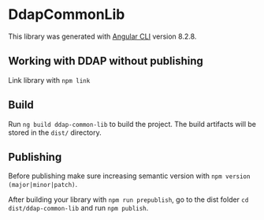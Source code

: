 # DdapCommonLib

This library was generated with [Angular CLI](https://github.com/angular/angular-cli) version 8.2.8.

## Working with DDAP without publishing

Link library with `npm link`

## Build

Run `ng build ddap-common-lib` to build the project. The build artifacts will be stored in the `dist/` directory.

## Publishing

Before publishing make sure increasing semantic version with `npm version (major|minor|patch)`.

After building your library with `npm run prepublish`, go to the dist folder `cd dist/ddap-common-lib` and run `npm publish`.

